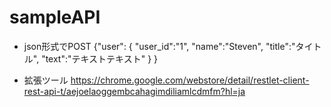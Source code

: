 # sampleAPI


* json形式でPOST
 {"user": {
   "user_id":"1",
    "name":"Steven",
    "title":"タイトル",
    "text":"テキストテキスト"
  }
  }

* 拡張ツール
https://chrome.google.com/webstore/detail/restlet-client-rest-api-t/aejoelaoggembcahagimdiliamlcdmfm?hl=ja


